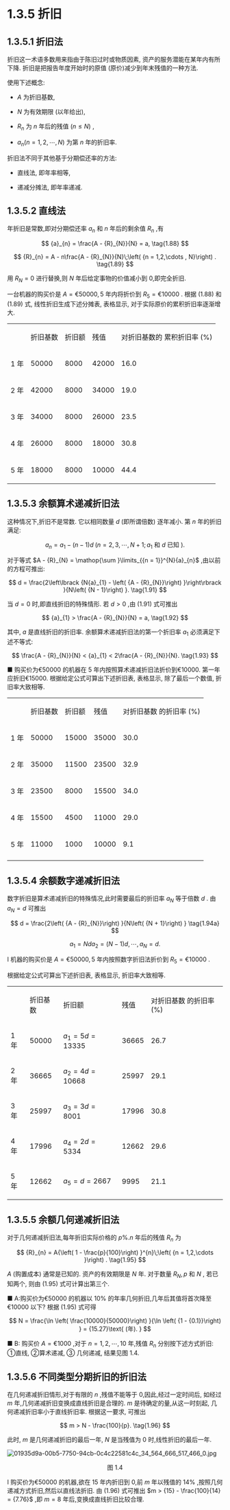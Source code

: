 # 1.3.5 折旧

## 1.3.5.1 折旧法

折旧这一术语多数用来指由于陈旧过时或物质因素, 资产的服务潜能在某年内有所下降. 折旧是把报告年度开始时的原值 (原价)减少到年末残值的一种方法.

使用下述概念:

- $A$ 为折旧基数,

- $N$ 为有效期限 (以年给出),

- ${R}_{n}$ 为 $n$ 年后的残值 $\left( {n \leq  N}\right)$ ,

- ${a}_{n}\left( {n = 1,2,\cdots , N}\right)$ 为第 $n$ 年的折旧率.

折旧法不同于其他基于分期偿还率的方法:

- 直线法, 即年率相等,

- 递减分摊法, 即年率递减.

## 1.3.5.2 直线法

年折旧是常数,即对分期偿还率 ${a}_{n}$ 和 $n$ 年后的剩余值 ${R}_{n}$ ,有

$$
{a}_{n} = \frac{A - {R}_{N}}{N} = a, \tag{1.88}
$$

$$
{R}_{n} = A - n\frac{A - {R}_{N}}{N}\;\left( {n = 1,2,\cdots , N}\right) . \tag{1.89}
$$

用 ${R}_{N} = 0$ 进行替换,则 $N$ 年后给定事物的价值减小到 0,即完全折旧.

一台机器的购买价是 $A = \text{€}{50000},5$ 年内将折价到 ${R}_{5} = \text{€}{10000}$ . 根据 (1.88) 和 (1.89) 式, 线性折旧生成下述分摊表, 表格显示, 对于实际原价的累积折旧率逐渐增大.

<table><tr><td/><td>

折旧基数

</td><td>

折旧额

</td><td>

残值

</td><td>

对折旧基数的 累积折旧率 (%)

</td></tr><tr><td>

1 年

</td><td>

50000

</td><td>

8000

</td><td>

42000

</td><td>

16.0

</td></tr><tr><td>

2 年

</td><td>

42000

</td><td>

8000

</td><td>

34000

</td><td>

19.0

</td></tr><tr><td>

3 年

</td><td>

34000

</td><td>

8000

</td><td>

26000

</td><td>

23.5

</td></tr><tr><td>

4 年

</td><td>

26000

</td><td>

8000

</td><td>

18000

</td><td>

30.8

</td></tr><tr><td>

5 年

</td><td>

18000

</td><td>

8000

</td><td>

10000

</td><td>

44.4

</td></tr></table>

## 1.3.5.3 余额算术递减折旧法

这种情况下,折旧不是常数. 它以相同数量 $d$ (即所谓倍数) 逐年减小. 第 $n$ 年的折旧满足:

$$
{a}_{n} = {a}_{1} - \left( {n - 1}\right) d\;\left( {n = 2,3,\cdots , N + 1;{a}_{1}\text{ 和 }d\text{ 已知 }}\right) . \tag{1.90}
$$

对于等式 $A - {R}_{N} = \mathop{\sum }\limits_{{n = 1}}^{N}{a}_{n}$ ,由以前的方程可推出:

$$
d = \frac{2\left\lbrack  {N{a}_{1} - \left( {A - {R}_{N}}\right) }\right\rbrack  }{N\left( {N - 1}\right) }. \tag{1.91}
$$

当 $d = 0$ 时,即直线折旧的特殊情形. 若 $d > 0$ ,由 (1.91) 式可推出

$$
{a}_{1} > \frac{A - {R}_{N}}{N} = a, \tag{1.92}
$$

其中, $a$ 是直线折旧的折旧率. 余额算术递减折旧法的第一个折旧率 ${a}_{1}$ 必须满足下述不等式:

$$
\frac{A - {R}_{N}}{N} < {a}_{1} < 2\frac{A - {R}_{N}}{N}. \tag{1.93}
$$

■ 购买价为€50000 的机器在 5 年内按照算术递减折旧法折价到€10000. 第一年应折旧€15000. 根据给定公式可算出下述折旧表, 表格显示, 除了最后一个数值, 折旧率大致相等.

<table><tr><td/><td>

折旧基数

</td><td>

折旧额

</td><td>

残值

</td><td>

对折旧基数 的折旧率 (%)

</td></tr><tr><td>

1 年

</td><td>

50000

</td><td>

15000

</td><td>

35000

</td><td>

30.0

</td></tr><tr><td>

2 年

</td><td>

35000

</td><td>

11500

</td><td>

23500

</td><td>

32.9

</td></tr><tr><td>

3 年

</td><td>

23500

</td><td>

8000

</td><td>

15500

</td><td>

34.0

</td></tr><tr><td>

4 年

</td><td>

15500

</td><td>

4500

</td><td>

11000

</td><td>

29.0

</td></tr><tr><td>

5 年

</td><td>

11000

</td><td>

1000

</td><td>

10000

</td><td>

9.1

</td></tr><tr><td/><td/><td/><td/><td/></tr></table>

## 1.3.5.4 余额数字递减折旧法

数字折旧是算术递减折旧的特殊情况,此时需要最后的折旧率 ${a}_{N}$ 等于倍数 $d$ . 由 ${a}_{N} = d$ 可推出

$$
d = \frac{2\left( {A - {R}_{N}}\right) }{N\left( {N + 1}\right) } \tag{1.94a}
$$

$$
{a}_{1} = {Nd}{a}_{2} = \left( {N - 1}\right) d,\cdots ,{a}_{N} = d. \tag{1.94b}
$$

I 机器的购买价是 $A = \text{€}{50000},5$ 年内按照数字折旧法折价到 ${R}_{5} = \text{€}{10000}$ .

根据给定公式可算出下述折旧表, 表格显示, 折旧率大致相等.

<table><tr><td/><td>

折旧基数

</td><td>

折旧额

</td><td>

残值

</td><td>

对折旧基数 的折旧率 (%)

</td></tr><tr><td>

1 年

</td><td>

50000

</td><td>

${a}_{1} = {5d} = {13335}$

</td><td>

36665

</td><td>

26.7

</td></tr><tr><td>

2 年

</td><td>

36665

</td><td>

${a}_{2} = {4d} = {10668}$

</td><td>

25997

</td><td>

29.1

</td></tr><tr><td>

3 年

</td><td>

25997

</td><td>

${a}_{3} = {3d} = {8001}$

</td><td>

17996

</td><td>

30.8

</td></tr><tr><td>

4 年

</td><td>

17996

</td><td>

${a}_{4} = {2d} = {5334}$

</td><td>

12662

</td><td>

29.6

</td></tr><tr><td>

5 年

</td><td>

12662

</td><td>

${a}_{5} = d = {2667}$

</td><td>

9995

</td><td>

21.1

</td></tr></table>

## 1.3.5.5 余额几何递减折旧法

对于几何递减折旧法,每年折旧实际价格的 $p\% .n$ 年后的残值 ${R}_{n}$ 为

$$
{R}_{n} = A{\left( 1 - \frac{p}{100}\right) }^{n}\;\left( {n = 1,2,\cdots }\right) . \tag{1.95}
$$

$A$ (购置成本) 通常是已知的. 资产的有效期限是 $N$ 年. 对于数量 ${R}_{N}, p$ 和 $N$ , 若已知两个, 则由 (1.95) 式可计算出第三个.

■ A:购买价为€50000 的机器以 10% 的年率几何折旧,几年后其值将首次降至€10000 以下? 根据 (1.95) 式可得

$$
N = \frac{\ln \left( \frac{10000}{50000}\right) }{\ln \left( {1 - {0.1}}\right) } = {15.27}\text{ (年). }
$$

■ B: 购买价 $A = \text{€}{1000}$ ,对于 $n = 1,2,\cdots ,{10}$ 年,残值 ${R}_{n}$ 分别按下述方式折旧: ①直线, ②算术递减, ③ 几何递减, 结果见图 1.4.

## 1.3.5.6 不同类型分期折旧的折旧法

在几何递减折旧情形,对于有限的 $n$ ,残值不能等于 0,因此,经过一定时间后, 如经过 $m$ 年,几何递减折旧变换成直线折旧是合理的. $m$ 是待确定的量,从这一时刻起, 几何递减折旧率小于直线折旧率. 根据这一要求, 可推出

$$
m > N - \frac{100}{p}. \tag{1.96}
$$

此时, $m$ 是几何递减折旧的最后一年, $N$ 是当残值为 0 时,线性折旧的最后一年.

![01935d9a-00b5-7750-94cb-0c4c22581c4c_34_564_666_517_466_0.jpg](/images/01935d9a-00b5-7750-94cb-0c4c22581c4c_34_564_666_517_466_0.jpg)

<center>图 1.4</center>

I 购买价为€50000 的机器,欲在 15 年内折旧到 0,前 $m$ 年以残值的 ${14}\%$ ,按照几何递减方式折旧,然后以直线法折旧. 由 (1.96) 式可推出 $m > {15} - \frac{100}{14} = {7.76}$ ,即 $m = 8$ 年后,变换成直线折旧比较合理.


